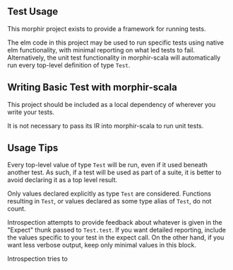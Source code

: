 ## Test Usage

This morphir project exists to provide a framework for running tests.

The elm code in this project may be used to run specific tests using native elm functionality, with minimal reporting on what led tests to fail. Alternatively, the unit test functionality in morphir-scala will automatically run every top-level definition of type `Test`.

## Writing Basic Test with morphir-scala

This project should be included as a local dependency of wherever you write your tests.

It is not necessary to pass its IR into morphir-scala to run unit tests.

## Usage Tips

Every top-level value of type `Test` will be run, even if it used beneath another test. As such, if a test will be used as part of a suite, it is better to avoid declaring it as a top level result. 

Only values declared explicitly as type `Test` are considered. Functions resulting in `Test`, or values declared as some type alias of `Test`, do not count.

Introspection attempts to provide feedback about whatever is given in the "Expect" thunk passed to `Test.test`. If you want detailed reporting, include the values specific to your test in the expect call. On the other hand, if you want less verbose output, keep only minimal values in this block.

Introspection tries to 

